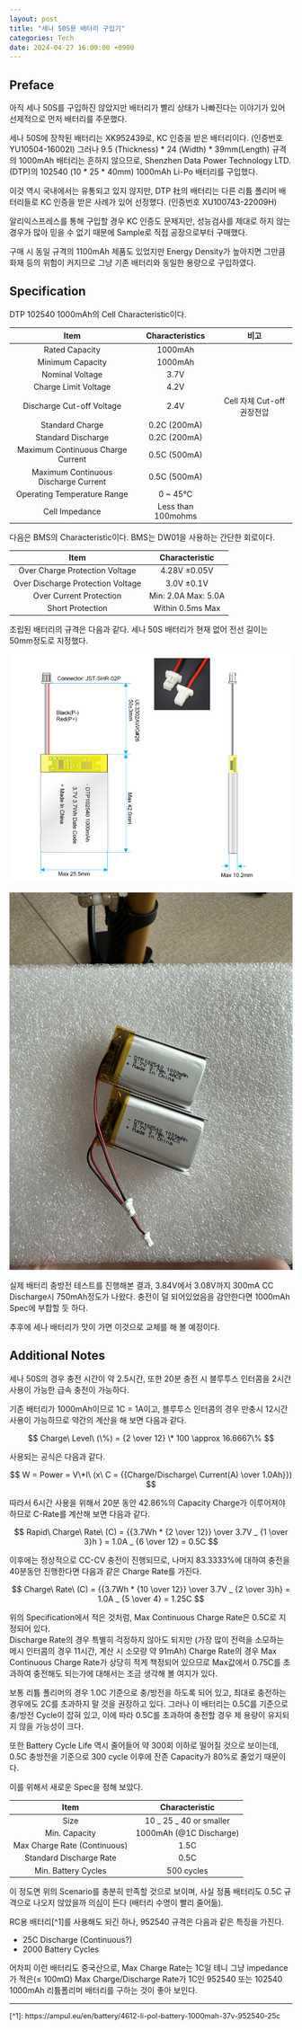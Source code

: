 ```yaml
---
layout: post
title: "세나 50S용 배터리 구입기"
categories: Tech
date: 2024-04-27 16:00:00 +0900
---
```


## Preface

아직 세나 50S를 구입하진 않았지만 배터리가 빨리 상태가 나빠진다는 이야기가 있어 선제적으로 먼저 배터리를 주문했다.

<!--excerpt-->

세나 50S에 장착된 배터리는 XK952439로, KC 인증을 받은 배터리이다. (인증번호 YU10504-16002I)
그러나 9.5 (Thickness) \* 24 (Width) \* 39mm(Length) 규격의 1000mAh 배터리는 흔하지 않으므로, Shenzhen Data Power Technology LTD. (DTP)의 102540 (10 \* 25 \* 40mm) 1000mAh Li-Po 배터리를 구입했다.

이것 역시 국내에서는 유통되고 있지 않지만, DTP 社의 배터리는 다른 리튬 폴리머 배터리들로 KC 인증을 받은 사례가 있어 선정했다. (인증번호 XU100743-22009H)

알리익스프레스를 통해 구입할 경우 KC 인증도 문제지만, 성능검사를 제대로 하지 않는 경우가 많아 믿을 수 없기 때문에 Sample로 직접 공장으로부터 구매했다.

구매 시 동일 규격의 1100mAh 제품도 있었지만 Energy Density가 높아지면 그만큼 화재 등의 위험이 커지므로 그냥 기존 배터리와 동일한 용량으로 구입하였다.

## Specification

DTP 102540 1000mAh의 Cell Characteristic이다.

|                 Item                 |  Characteristics   |            비고            |
| :----------------------------------: | :----------------: | :------------------------: |
|            Rated Capacity            |      1000mAh       |                            |
|           Minimum Capacity           |      1000mAh       |                            |
|           Nominal Voltage            |        3.7V        |                            |
|         Charge Limit Voltage         |        4.2V        |                            |
|      Discharge Cut-off Voltage       |        2.4V        | Cell 자체 Cut-off 권장전압 |
|           Standard Charge            |    0.2C (200mA)    |
|          Standard Discharge          |    0.2C (200mA)    |
|  Maximum Continuous Charge Current   |    0.5C (500mA)    |
| Maximum Continuous Discharge Current |    0.5C (500mA)    |
|     Operating Temperature Range      |      0 ~ 45℃       |
|            Cell Impedance            | Less than 100mohms |                            |

다음은 BMS의 Characteristic이다. BMS는 DW01을 사용하는 간단한 회로이다.

|               Item                |   Characteristic    |
| :-------------------------------: | :-----------------: |
|  Over Charge Protection Voltage   |    4.28V ±0.05V     |
| Over Discharge Protection Voltage |     3.0V ±0.1V      |
|      Over Current Protection      | Min: 2.0A Max: 5.0A |
|         Short Protection          |  Within 0.5ms Max   |

조립된 배터리의 규격은 다음과 같다.
세나 50S 배터리가 현재 없어 전선 길이는 50mm정도로 지정했다.

[![image.png](/assets/img/2024-04-27/image.png)](/assets/img/2024-04-27/image.png)

[![dtp-battery.jpg](/assets/img/2024-04-27/dtp-battery.jpg)](/assets/img/2024-04-27/dtp-battery.jpg)

실제 배터리 충방전 테스트를 진행해본 결과, 3.84V에서 3.08V까지 300mA CC Discharge시 750mAh정도가 나왔다. 충전이 덜 되어있었음을 감안한다면 1000mAh Spec에 부합할 듯 하다.

추후에 세나 배터리가 맛이 가면 이것으로 교체를 해 볼 예정이다.

## Additional Notes

세나 50S의 경우 충전 시간이 약 2.5시간, 또한 20분 충전 시 블루투스 인터콤을 2시간 사용이 가능한 급속 충전이 가능하다.

기존 배터리가 1000mAh이므로 1C = 1A이고, 블루투스 인터콤의 경우 만충시 12시간 사용이 가능하므로 약간의 계산을 해 보면 다음과 같다.

$$ Charge\ Level\ (\%) = {2 \over 12} \* 100 \approx 16.6667\% $$

사용되는 공식은 다음과 같다.

$$ W = Power = V\*I\ (x\ C = {{Charge/Discharge\ Current(A) \over 1.0Ah}}) $$

따라서 6시간 사용을 위해서 20분 동안 42.86%의 Capacity Charge가 이루어져야 하므로 C-Rate를 계산해 보면 다음과 같다.

$$ Rapid\ Charge\ Rate\ (C) = {{3.7Wh * {2 \over 12}} \over 3.7V _ {1 \over 3}h } = 1.0A _ {6 \over 12} = 0.5C $$

이후에는 정상적으로 CC-CV 충전이 진행되므로, 나머지 83.3333%에 대하여 충전을 40분동안 진행한다면 다음과 같은 Charge Rate를 가진다.

$$ Charge\ Rate\ (C) = {{3.7Wh * {10 \over 12}} \over 3.7V _ {2 \over 3}h} = 1.0A _ {5 \over 4} = 1.25C $$

위의 Specification에서 적은 것처럼, Max Continuous Charge Rate은 0.5C로 지정되어 있다.  
Discharge Rate의 경우 특별히 걱정하지 않아도 되지만 (가장 많이 전력을 소모하는 메시 인터콤의 경우 11시간, 계산 시 소모량 약 91mAh) Charge Rate의 경우 Max Continuous Charge Rate가 상당히 적게 책정되어 있으므로 Max값에서 0.75C를 초과하여 충전해도 되는가에 대해서는 조금 생각해 볼 여지가 있다.

보통 리튬 폴리머의 경우 1.0C 기준으로 충/방전을 하도록 되어 있고, 최대로 충전하는 경우에도 2C를 초과하지 말 것을 권장하고 있다. 그러나 이 배터리는 0.5C를 기준으로 충/방전 Cycle이 잡혀 있고, 이에 따라 0.5C를 초과하여 충전할 경우 제 용량이 유지되지 않을 가능성이 크다.

또한 Battery Cycle Life 역시 줄어들어 약 300회 이하로 떨어질 것으로 보이는데, 0.5C 충방전을 기준으로 300 cycle 이후에 잔존 Capacity가 80%로 줄었기 때문이다.

이를 위해서 새로운 Spec을 정해 보았다.

|             Item             |      Characteristic      |
| :--------------------------: | :----------------------: |
|             Size             | 10 _ 25 _ 40 or smaller  |
|        Min. Capacity         | 1000mAh (\@1C Discharge) |
| Max Charge Rate (Continuous) |           1.5C           |
|   Standard Discharge Rate    |           0.5C           |
|     Min. Battery Cycles      |        500 cycles        |

이 정도면 위의 Scenario를 충분히 만족할 것으로 보이며, 사실 정품 배터리도 0.5C 규격으로 나오지 않았을까 의심이 든다 (배터리 수명이 빨리 줄어듦).

RC용 배터리[^1]를 사용해도 되긴 하나, 952540 규격은 다음과 같은 특징을 가진다.

- 25C Discharge (Continuous?)
- 2000 Battery Cycles

어차피 이런 배터리도 중국산으로, Max Charge Rate는 1C일 테니 그냥 impedance가 적은($\leq$ 100mΩ) Max Charge/Discharge Rate가 1C인 952540 또는 102540 1000mAh 리튬폴리머 배터리를 구하는 것이 좋아 보인다.

<style>
.footnotes {
    font-size: 0.8rem;
}
</style>

---

<div class="footnotes" markdown="1">
[^1]: https://ampul.eu/en/battery/4612-li-pol-battery-1000mah-37v-952540-25c
</div>
